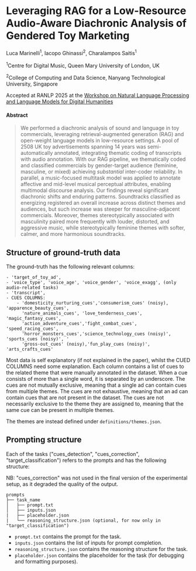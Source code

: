 # Leveraging RAG for a Low-Resource Audio-Aware Diachronic Analysis of Gendered Toy Marketing

Luca Marinelli<sup>1</sup>, Iacopo Ghinassi<sup>2</sup>, Charalampos Saitis<sup>1</sup>

<sup>1</sup>Centre for Digital Music, Queen Mary University of London, UK

<sup>2</sup>College of Computing and Data Science, Nanyang Technological University, Singapore

Accepted at RANLP 2025 at the [Workshop on Natural Language Processing and Language Models for Digital Humanities](https://ranlp.org/ranlp2025/index.php/workshops/)

#### Abstract
> We performed a diachronic analysis of sound and language in toy commercials, leveraging retrieval-augmented generation (RAG) and open-weight language models in low-resource settings. A pool of 2508 UK toy advertisements spanning 14 years was semi-automatically annotated, integrating thematic coding of transcripts with audio annotation. With our RAG pipeline, we thematically coded and classified commercials by gender-target audience (feminine, masculine, or mixed) achieving *substantial* inter-coder reliability. In parallel, a music-focused multitask model was applied to annotate affective and mid-level musical perceptual attributes, enabling multimodal discourse analysis. Our findings reveal significant diachronic shifts and enduring patterns. Soundtracks classified as energizing registered an overall increase across distinct themes and audiences, but such increase was steeper for masculine-adjacent commercials. Moreover, themes stereotypically associated with masculinity paired more frequently with louder, distorted, and aggressive music, while stereotypically feminine themes with softer, calmer, and more harmonious soundtracks.

## Structure of ground-truth data
The ground-truth has the following relevant columns:

    - 'target_of_toy_ad',
    - 'voice_type', 'voice_age', 'voice_gender', 'voice_exagg', (only audio-related tasks)
    - 'transcript', 
    - CUES COLUMNS:
        - 'domesticity_nurturing_cues','consumerism_cues' (noisy), 'apparence_beauty_cues',
          'nature_animals_cues', 'love_tenderness_cues', 'magic_fantasy_cues',
          'action_adventure_cues','fight_combat_cues', 'speed_racing_cues', 
          'horror_monsters_cues','science_technology_cues (noisy)', 'sports_cues (noisy)', '
          'gross-out_cues' (noisy),'fun_play_cues (noisy)', 'arts_crafts_cues'

Most data is self explanatory (if not explained in the paper), whilst the CUED COLUMNS need some explanation. Each column contains a list of cues to the related theme that were manually annotated in the dataset. When a cue consists of more than a single word, it is separated by an underscore. The cues are not mutually exclusive, meaning that a single ad can contain cues from multiple themes. The cues are not exhaustive, meaning that an ad can contain cues that are not present in the dataset. The cues are not necessarily exclusive to the theme they are assigned to, meaning that the same cue can be present in multiple themes.

The themes are instead defined under `definitions/themes.json`.


## Prompting structure
Each of the tasks ("cues_detection", "cues_correction", "target_classification") refers to the prompts and has the following structure:

NB: "cues_correction" was not used in the final version of the experimental setup, as it degraded the quality of the output.

```
prompts
├── task_name
│   ├── prompt.txt
│   ├── inputs.json
|   ├── placeholder.json
|   └── reasoning_structure.json (optional, for now only in "target_classification")
```

- `prompt.txt` contains the prompt for the task.
- `inputs.json` contains the list of inputs for prompt completion.
- `reasoning_structure.json` contains the reasoning structure for the task.
- `placeholder.json` contains the placeholder for the task (for debugging and formatting purposes).
